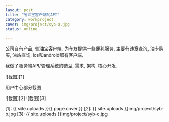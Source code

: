 ```yaml
---
layout: post 
title: "省油宝客户端的API"
category: workproject
cover: img/project/syb-a.jpg
status: online

---
```



公司自有产品, 省油宝客户端, 为车友提供一些便利服务, 主要有违章查询, 油卡购买, 油站查询. ios和android都有客户端.

我做了服务端API/管理系统的选型, 需求, 架构, 核心开发.


![截图][1]

用户中心部分截图

![截图][2]
![截图][3]


  [1]: {{ site.uploads }}{{ page.cover }}
  [2]: {{ site.uploads }}img/project/syb-b.jpg
  [3]: {{ site.uploads }}img/project/syb-c.jpg
